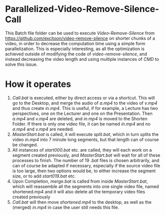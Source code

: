 # Parallelized-Video-Remove-Silence-Call

This Batch file folder can be used to execute *Video-Remove-Silence* from https://github.com/excitoon/video-remove-silence on shorter chunks of a video, in order to decrease the computation time using a simple form parallelization.
This is especially interesting, as all the optimization is achieved outside of modifying the code of *video-remove-silence*, and instead decreasing the video length and using multiple instances of *CMD* to solve this issue.

# How it operates
1. *Call.bat* is executed, either by direct access or via a shortcut. This will go to the Desktop, and merge the audio of *a.mp4* to the video of *v.mp4* and thus create *in.mp4*. This is useful, if for example, a Lecture has two perspectives, one on the Lecturer and one on the Presentation. Then *a.mp4* and *v.mp4* are deleted, and *in.mp4* is moved to the Shorten Folder. If there is only one video file, it can be named *in.mp4* and no *a.mp4* and *v.mp4* are needed.
2. *MasterStart.bat* is called, it will execute *split.bat*, which in turn splits the video *in.mp4* into 7 minute long segments, but that length can of course be changed.
3. All instances of *start000.bat* etc. are called, they will each work on a segment created previously, and *MasterStart.bat* will wait for all of these processes to finish. The number of 19 *.bat* files is chosen arbitrarily, and can of course be adapted if necessary, especially if the source video file is too large, then two options would be, to either increase the segment size, or to add *start019.bat* etc.
4. Upon Completion, *merge.bat* is called from inside *MasterStart.bat*, which will reassemble all the segments into one single video file, named shortened.mp4 and it will also delete all the temporary video files created previously
5. *Call.bat* will then move *shortened.mp4* to the desktop, as well as the (merged) *in.mp4* in case the user still needs this file.
